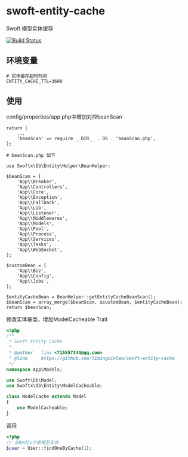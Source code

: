 # swoft-entity-cache
Swoft 模型实体缓存

[![Build Status](https://travis-ci.org/limingxinleo/swoft-entity-cache.svg?branch=master)](https://travis-ci.org/limingxinleo/swoft-entity-cache)

## 环境变量
~~~dotenv
# 实体缓存超时时间
ENTITY_CACHE_TTL=3600
~~~

## 使用
config/properties/app.php中增加对应beanScan
~~~
return [
    ...
    'beanScan' => require __DIR__ . DS . 'beanScan.php',
];

# beanScan.php 如下

use Swoftx\Db\Entity\Helper\BeanHelper;

$beanScan = [
    'App\\Breaker',
    'App\\Controllers',
    'App\\Core',
    'App\\Exception',
    'App\\Fallback',
    'App\\Lib',
    'App\\Listener',
    'App\\Middlewares',
    'App\\Models',
    'App\\Pool',
    'App\\Process',
    'App\\Services',
    'App\\Tasks',
    'App\\WebSocket',
];

$customBean = [
    'App\\Biz',
    'App\\Config',
    'App\\Jobs',
];

$entityCacheBean = BeanHelper::getEntityCacheBeanScan();
$beanScan = array_merge($beanScan, $customBean, $entityCacheBean);
return $beanScan;
~~~

修改实体基类，增加ModelCacheable Trait
~~~php
<?php
/**
 * Swoft Entity Cache
 *
 * @author   limx <715557344@qq.com>
 * @link     https://github.com/limingxinleo/swoft-entity-cache
 */
namespace App\Models;

use Swoft\Db\Model;
use Swoftx\Db\Entity\ModelCacheable;

class ModelCache extends Model
{
    use ModelCacheable;
}
~~~

调用
~~~php
<?php
// 从Redis中拿模型实体
$user = User::findOneByCache(1);
~~~
